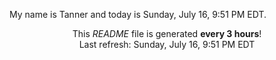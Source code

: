 My name is Tanner and today is Sunday, July 16, 9:51 PM EDT.

<p align="center">This <i>README</i> file is generated <b>every 3 hours</b>!</br>Last refresh: Sunday, July 16, 9:51 PM EDT<br /></p>
